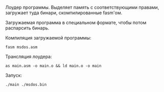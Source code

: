 Лоудер программы. Выделяет память с соответствующими правами, загружает туда бинари, скомпилированные fasm'ом.

Загружаемая программа в специальном формате, чтобы потом распарсить бинарь.

Компиляция загружаемой программы:

``fasm msdos.asm``

Трансляция лоудера:

``as main.asm -o main.o && ld main.o -o main``

Запуск:

``./main ./msdos.bin``